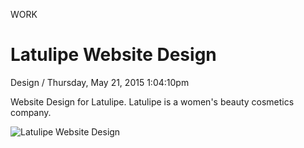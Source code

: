 <p class="type">WORK</p>

# Latulipe Website Design

<p class="meta">Design  /  Thursday, May 21, 2015 1:04:10pm</p>

Website Design for Latulipe. Latulipe is a women's beauty cosmetics company.

![Latulipe Website Design](https://farooq-agent.web.app/assets/images/works/large/ESVI8BUV_work_image.jpg)

